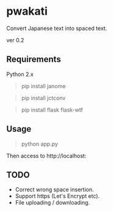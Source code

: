 # pwakati
Convert Japanese text into spaced text.

ver 0.2

## Requirements
Python 2.x

> pip install janome

> pip install jctconv

> pip install flask flask-wtf

## Usage
> python app.py <port> <debug>

Then access to http://localhost:<port>

## TODO
- Correct wrong space insertion.
- Support https (Let's Encrypt etc).
- File uploading / downloading.
